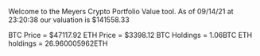 Welcome to the Meyers Crypto Portfolio Value tool. 
As of 09/14/21 at 23:20:38 our valuation is $141558.33 

BTC Price = $47117.92
 ETH Price = $3398.12
BTC Holdings = 1.06BTC
 ETH holdings = 26.960005962ETH 
